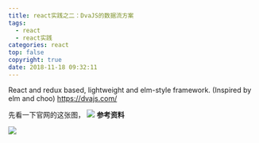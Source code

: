 ```yaml
---
title: react实践之二：DvaJS的数据流方案
tags:
  - react
  - react实践
categories: react
top: false
copyright: true
date: 2018-11-18 09:32:11
---
```

React and redux based, lightweight and elm-style framework. (Inspired by elm and choo) https://dvajs.com/
<!--more-->

先看一下官网的这张图，
![](https://zos.alipayobjects.com/rmsportal/PPrerEAKbIoDZYr.png)
**参考资料**
[]()

![](http://oankigr4l.bkt.clouddn.com/wexin.png)